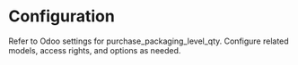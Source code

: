 # Configuration

Refer to Odoo settings for purchase_packaging_level_qty. Configure related models, access rights, and options as needed.
